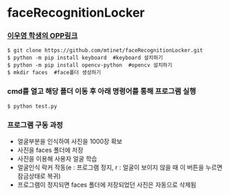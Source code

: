 # faceRecognitionLocker

### [이우영 학생의 OPP링크](https://sites.google.com/ydp.hs.kr/202120710)  

```
$ git clone https://github.com/mtinet/faceRecognitionLocker.git
$ python -m pip install keyboard  #keyboard 설치하기
$ python -m pip install opencv-python  #opencv 설치하기
$ mkdir faces  #face폴더 생성하기 
```

### cmd를 열고 해당 폴더 이동 후 아래 명령어를 통해 프로그램 실행
```
$ python test.py
```

### 프로그램 구동 과정
- 얼굴부분을 인식하여 사진을 1000장 확보
- 사진을 faces 폴더에 저장
- 사진을 이용해 사용자 얼굴 학습
- 얼굴인식 락커 작동(e : 프로그램 정지, r : 얼굴이 보이지 않을 때 이 버튼을 누르면 잠금상태로 복귀)
- 프로그램이 정지되면 faces 폴더에 저장되었던 사진은 자동으로 삭제됨

